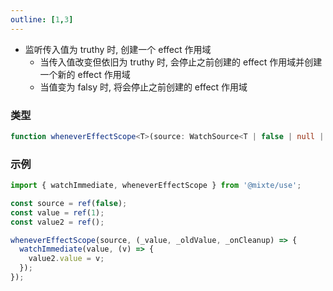 ```yaml
---
outline: [1,3]
---
```


- 监听传入值为 truthy 时, 创建一个 effect 作用域
  - 当传入值改变但依旧为 truthy 时, 会停止之前创建的 effect 作用域并创建一个新的 effect 作用域
  - 当值变为 falsy 时, 将会停止之前创建的 effect 作用域

### 类型

```ts
function wheneverEffectScope<T>(source: WatchSource<T | false | null | undefined>, run: WatchCallback<T>, options?: WatchOptions): WatchStopHandle;
```

### 示例

```ts
import { watchImmediate, wheneverEffectScope } from '@mixte/use';

const source = ref(false);
const value = ref(1);
const value2 = ref();

wheneverEffectScope(source, (_value, _oldValue, _onCleanup) => {
  watchImmediate(value, (v) => {
    value2.value = v;
  });
});
```